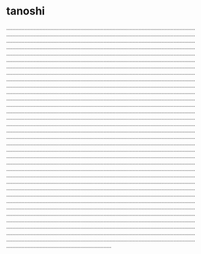 # tanoshi

.............................................................................................................................................................................................................................................................................................................................................................................................................................................................................................................................................................................................................................................................................................................................................................................................................................................................................................................................................................................................................................................................................................................................................................................................................................................................................................................................................................................................................................................................................................................................................................................................................................................................................................................................................................................................................................................................................................................................................................................................................................................................................................................................................................................................................................................................................................................................................................................................................................................................................................................................................................................................................................................................................................................................................................................................................................................................................................................................................................................................................................................................................................................................................................................................................................................................................................................................................................................................................................................................................................................................................................................................................................................................................................................................................................................................................................................................................................................................................................................................................................................................................................................................................................................................................................................................................................................................................................................................................................................................